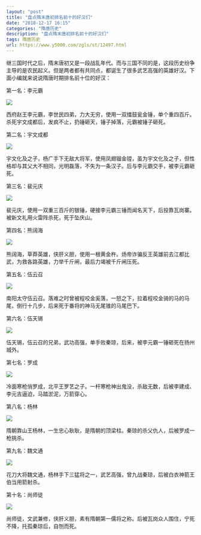 ```yaml
---
layout: "post"
title: "盘点隋末唐初排名前十的好汉们"
date: "2018-12-17 16:15"
categories: "隋唐历史"
description: "盘点隋末唐初排名前十的好汉们"
tags: 隋唐历史
url: https://www.y5000.com/zgls/st/12497.html
---
```






继三国时代之后，隋末唐初又是一段战乱年代。而与三国不同的是，这段历史纷争主导的是农民起义。但是两者都有共同点，都诞生了很多武艺高强的英雄好汉。下面小编就来说说隋唐时期排名前十位的好汉：

第一名：李元霸

![](https://img.y5000.com/uploads/allimg/170207/8-1F20G04331128.jpg)

西府赵王李元霸，李世民四弟，力大无穷，使用一双擂鼓瓮金锤，单个重四百斤。杀死宇文成都后，发疯不止，扔锤砸天，锤子掉落，元霸被锤子砸死。

第二名：宇文成都

![](https://img.y5000.com/uploads/allimg/170207/10503C395-0.jpg)

宇文化及之子，杨广手下无敌大将军，使用凤翅镏金镗，虽为宇文化及之子，但性格却与其父大不相同，光明磊落，不失为一条汉子。后与李元霸交手，被李元霸砸死。

第三名：裴元庆

![](https://img.y5000.com/uploads/allimg/170207/8-1F20G0434G64.jpg)

裴元庆，使用一双重三百斤的银锤，硬接李元霸三锤而闻名天下，后投靠瓦岗寨。被新文礼用火雷阵杀死，死于坠庆山。

第四名：熊阔海

![](https://img.y5000.com/uploads/allimg/170207/8-1F20G0435E94.jpg)

熊阔海，草莽英雄，侠肝义胆，使用一根黄金杵。炀帝诈骗反王英雄前去江都比武，为救各路英雄，力举千斤闸，最后力竭被千斤闸压死。

第五名：伍云召

![](https://img.y5000.com/uploads/allimg/170207/8-1F20G04404Z8.jpg)

南阳太守伍云召。落难之时曾被程咬金奚落，一怒之下，拉着程咬金骑的马的马尾，倒行十几步，后来死于番将的神马无尾锥的马尾巴下。

第六名：伍天锡

![](https://img.y5000.com/uploads/allimg/170207/8-1F20G04414c7.jpg)

伍天锡，伍云召的兄弟，武功高强，单手败秦琼，后来，被李元霸一锤砸死在扬州城外。

第七名：罗成

![](https://img.y5000.com/uploads/allimg/170207/10503BK5-1.jpg)

冷面寒枪俏罗成，北平王罗艺之子。一杆寒枪神出鬼没，杀敌无数，后被李建成、李元吉逼迫，马踏淤泥，万箭穿心。

第八名：杨林

![](https://img.y5000.com/uploads/allimg/170207/10503CO0-2.jpg)

隋朝靠山王杨林，一生忠心耿耿，是隋朝的顶梁柱。秦琼的杀父仇人，后被罗成一枪挑杀。

第九名：魏文通

![](https://img.y5000.com/uploads/allimg/170207/10503C403-3.jpg)

花刀大将魏文通，杨林手下三猛将之一，武艺高强，曾九战秦琼，后被白衣神箭王伯当用箭射杀。

第十名：尚师徒

![](https://img.y5000.com/uploads/allimg/170207/10503622P-4.jpg)

尚师徒，文武兼修，侠肝义胆，素有隋朝第一儒将之称。后被瓦岗众人围住，宁死不降，托孤秦琼后，自刎而死。
